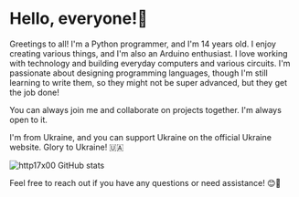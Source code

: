 # Hello, everyone!👋
Greetings to all! I'm a Python programmer, and I'm 14 years old. I enjoy creating various things, and I'm also an Arduino enthusiast. I love working with technology and building everyday computers and various circuits. I'm passionate about designing programming languages, though I'm still learning to write them, so they might not be super advanced, but they get the job done!

You can always join me and collaborate on projects together. I'm always open to it.

I'm from Ukraine, and you can support Ukraine on the official Ukraine website. Glory to Ukraine! 🇺🇦

![http17x00 GitHub stats](https://github-readme-stats.vercel.app/api?username=risknu&show_icons=true&theme=dark)

Feel free to reach out if you have any questions or need assistance! 😊🌟
